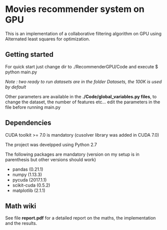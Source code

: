 # Movies recommender system on GPU #

This is an implementation of a collaborative filtering algorithm on GPU using Alternated least squares for optimization.

## Getting started ##

For quick start just change dir to ./RecommenderGPU/Code and execute $ python main.py

*Note : two ready to run datasets are in the folder Datasets, the 100K is used by default*

Other parameters are available in the **./Code/global_variables.py files**, to change the dataset, the number of features etc... edit the parameters in the file before running main.py

## Dependencies ##

CUDA toolkit >= 7.0 is mandatory (cusolver library was added in CUDA 7.0)

The project was develpped using Python 2.7

The following packages are mandatory (version on my setup is in parenthesis but other versions should work)

* pandas (0.21.1)
* numpy (1.13.3)
* pycuda (2017.1.1)
* scikit-cuda (0.5.2)
* matplotlib (2.1.1)

## Math wiki ##

See file **report.pdf** for a detailed report on the maths, the implementation and the results.


